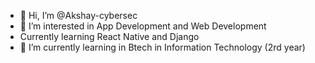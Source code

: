 - 👋 Hi, I’m @Akshay-cybersec
- 👀 I’m interested in App Development and Web Development
-    Currently learning React Native and Django
- 🌱 I’m currently learning in Btech in Information Technology (2rd year)


